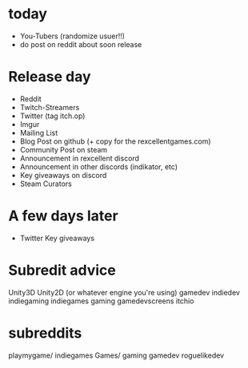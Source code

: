 # today

* You-Tubers (randomize usuer!!)
* do post on reddit about soon release

# Release day

* Reddit
* Twitch-Streamers
* Twitter (tag itch.op)
* Imgur
* Mailing List
* Blog Post on github (+ copy for the rexcellentgames.com)
* Community Post on steam
* Announcement in rexcellent discord
* Announcement in other discords (indikator, etc)
* Key giveaways on discord
* Steam Curators

# A few days later

* Twitter Key giveaways

# Subredit advice

Unity3D
Unity2D
(or whatever engine you're using)
gamedev
indiedev
indiegaming
indiegames
gaming
gamedevscreens
itchio

# subreddits

playmygame/
indiegames
Games/
gaming
gamedev
roguelikedev
